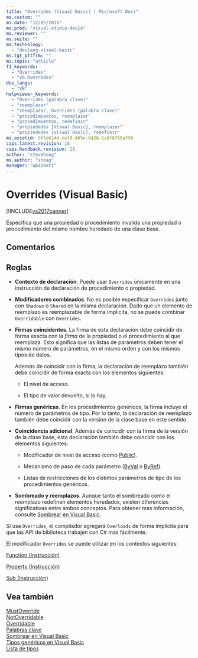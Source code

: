 ```yaml
---
title: "Overrides (Visual Basic) | Microsoft Docs"
ms.custom: ""
ms.date: "12/05/2016"
ms.prod: "visual-studio-dev14"
ms.reviewer: ""
ms.suite: ""
ms.technology: 
  - "devlang-visual-basic"
ms.tgt_pltfrm: ""
ms.topic: "article"
f1_keywords: 
  - "Overrides"
  - "vb.Overrides"
dev_langs: 
  - "VB"
helpviewer_keywords: 
  - "Overrides (palabra clave)"
  - "reemplazar"
  - "reemplazar, Overrides (palabra clave)"
  - "procedimientos, reemplazar"
  - "procedimientos, redefinir"
  - "propiedades [Visual Basic], reemplazar"
  - "propiedades [Visual Basic], redefinir"
ms.assetid: 9f5e6144-ce10-465e-842b-1a8f8760af90
caps.latest.revision: 18
caps.handback.revision: 18
author: "stevehoag"
ms.author: "shoag"
manager: "wpickett"
---
```

# Overrides (Visual Basic)
[!INCLUDE[vs2017banner](../../../csharp/includes/vs2017banner.md)]

Especifica que una propiedad o procedimiento invalida una propiedad o procedimiento del mismo nombre heredado de una clase base.  
  
## Comentarios  
  
## Reglas  
  
-   **Contexto de declaración**. Puede usar `Overrides` únicamente en una instrucción de declaración de procedimiento o propiedad.  
  
-   **Modificadores combinados**. No es posible especificar `Overrides` junto con `Shadows` o `Shared` en la misma declaración.  Dado que un elemento de reemplazo es reemplazable de forma implícita, no se puede combinar `Overridable` con `Overrides`.  
  
-   **Firmas coincidentes**. La firma de esta declaración debe coincidir de forma exacta con la *firma* de la propiedad o el procedimiento al que reemplaza.  Esto significa que las listas de parámetros deben tener el mismo número de parámetros, en el mismo orden y con los mismos tipos de datos.  
  
     Además de coincidir con la firma, la declaración de reemplazo también debe coincidir de forma exacta con los elementos siguientes:  
  
    -   El nivel de acceso.  
  
    -   El tipo de valor devuelto, si lo hay.  
  
-   **Firmas genéricas**. En los procedimientos genéricos, la firma incluye el número de parámetros de tipo.  Por lo tanto, la declaración de reemplazo también debe coincidir con la versión de la clase base en este sentido.  
  
-   **Coincidencia adicional**. Además de coincidir con la firma de la versión de la clase base, esta declaración también debe coincidir con los elementos siguientes:  
  
    -   Modificador de nivel de acceso \(como [Public](../../../visual-basic/language-reference/modifiers/public.md)\).  
  
    -   Mecanismo de paso de cada parámetro \([ByVal](../../../visual-basic/language-reference/modifiers/byval.md) o [ByRef](../../../visual-basic/language-reference/modifiers/byref.md)\).  
  
    -   Listas de restricciones de los distintos parámetros de tipo de los procedimientos genéricos.  
  
-   **Sombreado y reemplazos**. Aunque tanto el sombreado como el reemplazo redefinen elementos heredados, existen diferencias significativas entre ambos conceptos.  Para obtener más información, consulte [Sombrear en Visual Basic](../../../visual-basic/programming-guide/language-features/declared-elements/shadowing.md).  
  
 Si usa `Overrides`, el compilador agregará `Overloads` de forma implícita para que las API de biblioteca trabajen con C\# más fácilmente.  
  
 El modificador `Overrides` se puede utilizar en los contextos siguientes:  
  
 [Function \(Instrucción\)](../../../visual-basic/language-reference/statements/function-statement.md)  
  
 [Property \(Instrucción\)](../../../visual-basic/language-reference/statements/property-statement.md)  
  
 [Sub \(Instrucción\)](../../../visual-basic/language-reference/statements/sub-statement.md)  
  
## Vea también  
 [MustOverride](../../../visual-basic/language-reference/modifiers/mustoverride.md)   
 [NotOverridable](../../../visual-basic/language-reference/modifiers/notoverridable.md)   
 [Overridable](../../../visual-basic/language-reference/modifiers/overridable.md)   
 [Palabras clave](../../../visual-basic/language-reference/keywords/index.md)   
 [Sombrear en Visual Basic](../../../visual-basic/programming-guide/language-features/declared-elements/shadowing.md)   
 [Tipos genéricos en Visual Basic](../../../visual-basic/programming-guide/language-features/data-types/generic-types.md)   
 [Lista de tipos](../../../visual-basic/language-reference/statements/type-list.md)